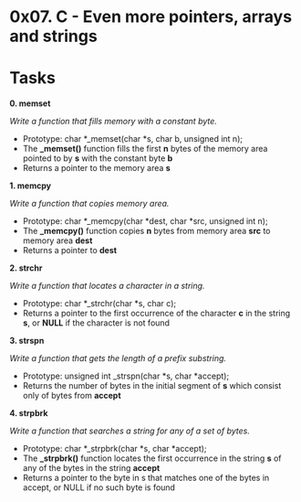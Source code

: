 # 0x07. C - Even more pointers, arrays and strings

# Tasks

**0. memset**

*Write a function that fills memory with a constant byte.*
- Prototype: char *_memset(char *s, char b, unsigned int n);
- The **_memset()** function fills the first **n** bytes of the memory area pointed to by **s** with the constant byte **b**
- Returns a pointer to the memory area **s**

**1. memcpy**

*Write a function that copies memory area.*
- Prototype: char *_memcpy(char *dest, char *src, unsigned int n);
- The **_memcpy()** function copies **n** bytes from memory area **src** to memory area **dest**
- Returns a pointer to **dest**

**2. strchr**

*Write a function that locates a character in a string.*
- Prototype: char *_strchr(char *s, char c);
- Returns a pointer to the first occurrence of the character **c** in the string **s**, or **NULL** if the character is not found

**3. strspn**

*Write a function that gets the length of a prefix substring.*
- Prototype: unsigned int _strspn(char *s, char *accept);
- Returns the number of bytes in the initial segment of **s** which consist only of bytes from **accept**

**4. strpbrk**

*Write a function that searches a string for any of a set of bytes.*
- Prototype: char *_strpbrk(char *s, char *accept);
- The **_strpbrk()** function locates the first occurrence in the string **s** of any of the bytes in the string **accept**
- Returns a pointer to the byte in s that matches one of the bytes in accept, or NULL if no such byte is found




